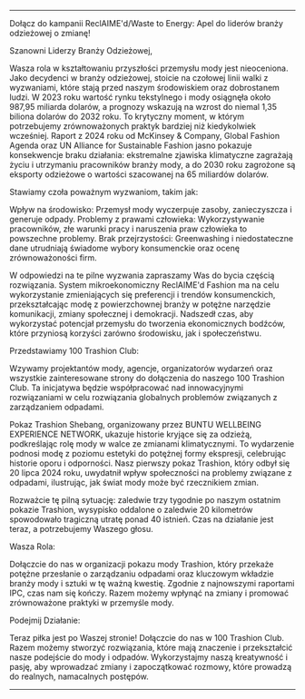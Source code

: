 ---

Dołącz do kampanii ReclAIME'd/Waste to Energy: Apel do liderów branży odzieżowej o zmianę!

Szanowni Liderzy Branży Odzieżowej,

Wasza rola w kształtowaniu przyszłości przemysłu mody jest nieoceniona. Jako decydenci w branży odzieżowej, stoicie na czołowej linii walki z wyzwaniami, które stają przed naszym środowiskiem oraz dobrostanem ludzi. W 2023 roku wartość rynku tekstylnego i mody osiągnęła około 987,95 miliarda dolarów, a prognozy wskazują na wzrost do niemal 1,35 biliona dolarów do 2032 roku. To krytyczny moment, w którym potrzebujemy zrównoważonych praktyk bardziej niż kiedykolwiek wcześniej. Raport z 2024 roku od McKinsey & Company, Global Fashion Agenda oraz UN Alliance for Sustainable Fashion jasno pokazuje konsekwencje braku działania: ekstremalne zjawiska klimatyczne zagrażają życiu i utrzymaniu pracowników branży mody, a do 2030 roku zagrożone są eksporty odzieżowe o wartości szacowanej na 65 miliardów dolarów.

Stawiamy czoła poważnym wyzwaniom, takim jak:

Wpływ na środowisko: Przemysł mody wyczerpuje zasoby, zanieczyszcza i generuje odpady.
Problemy z prawami człowieka: Wykorzystywanie pracowników, złe warunki pracy i naruszenia praw człowieka to powszechne problemy.
Brak przejrzystości: Greenwashing i niedostateczne dane utrudniają świadome wybory konsumenckie oraz ocenę zrównoważoności firm.

W odpowiedzi na te pilne wyzwania zapraszamy Was do bycia częścią rozwiązania. System mikroekonomiczny ReclAIME'd Fashion ma na celu wykorzystanie zmieniających się preferencji i trendów konsumenckich, przekształcając modę z powierzchownej branży w potężne narzędzie komunikacji, zmiany społecznej i demokracji. Nadszedł czas, aby wykorzystać potencjał przemysłu do tworzenia ekonomicznych bodźców, które przyniosą korzyści zarówno środowisku, jak i społeczeństwu.

Przedstawiamy 100 Trashion Club:

Wzywamy projektantów mody, agencje, organizatorów wydarzeń oraz wszystkie zainteresowane strony do dołączenia do naszego 100 Trashion Club. Ta inicjatywa będzie współpracować nad innowacyjnymi rozwiązaniami w celu rozwiązania globalnych problemów związanych z zarządzaniem odpadami.

Pokaz Trashion Shebang, organizowany przez BUNTU WELLBEING EXPERIENCE NETWORK, ukazuje historie kryjące się za odzieżą, podkreślając rolę mody w walce ze zmianami klimatycznymi. To wydarzenie podnosi modę z poziomu estetyki do potężnej formy ekspresji, celebrując historie oporu i odporności. Nasz pierwszy pokaz Trashion, który odbył się 20 lipca 2024 roku, uwydatnił wpływ społeczności na problemy związane z odpadami, ilustrując, jak świat mody może być rzecznikiem zmian.

Rozważcie tę pilną sytuację: zaledwie trzy tygodnie po naszym ostatnim pokazie Trashion, wysypisko oddalone o zaledwie 20 kilometrów spowodowało tragiczną utratę ponad 40 istnień. Czas na działanie jest teraz, a potrzebujemy Waszego głosu.

Wasza Rola:

Dołączcie do nas w organizacji pokazu mody Trashion, który przekaże potężne przesłanie o zarządzaniu odpadami oraz kluczowym wkładzie branży mody i sztuki w tę ważną kwestię. Zgodnie z najnowszymi raportami IPC, czas nam się kończy. Razem możemy wpłynąć na zmiany i promować zrównoważone praktyki w przemyśle mody.

Podejmij Działanie:

Teraz piłka jest po Waszej stronie! Dołączcie do nas w 100 Trashion Club. Razem możemy stworzyć rozwiązania, które mają znaczenie i przekształcić nasze podejście do mody i odpadów. Wykorzystajmy naszą kreatywność i pasję, aby wprowadzać zmiany i zapoczątkować rozmowy, które prowadzą do realnych, namacalnych postępów.

---